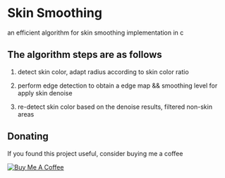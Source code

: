 # Skin Smoothing
an efficient algorithm for skin smoothing implementation in c

## The algorithm steps are as follows
1.  detect skin color, adapt radius according to skin color ratio

2.  perform edge detection to obtain a edge map && smoothing level for apply skin denoise

3.  re-detect skin color based on the denoise results, filtered non-skin areas

## Donating
If you found this project useful, consider buying me a coffee

<a href="https://paypal.me/cpuimage/USD5" target="_blank"><img src="https://www.buymeacoffee.com/assets/img/custom_images/black_img.png" alt="Buy Me A Coffee" style="height: auto !important;width: auto !important;" ></a>
